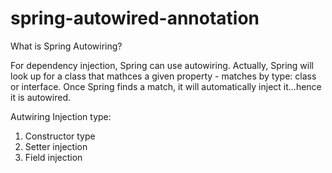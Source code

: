 # spring-autowired-annotation

What is Spring Autowiring?

For dependency injection, Spring can use autowiring. 
Actually, Spring will look up for a class that mathces a given property - matches by type: class or interface.
Once Spring finds a match, it will automatically inject it...hence it is autowired.

Autwiring Injection type:
1) Constructor type
2) Setter injection
3) Field injection
